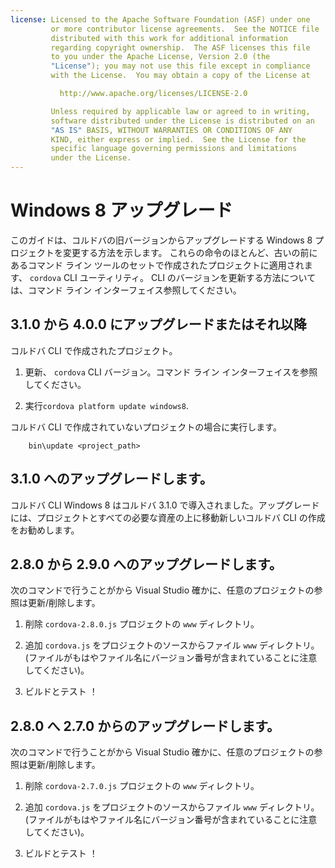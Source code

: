 ```yaml
---
license: Licensed to the Apache Software Foundation (ASF) under one
         or more contributor license agreements.  See the NOTICE file
         distributed with this work for additional information
         regarding copyright ownership.  The ASF licenses this file
         to you under the Apache License, Version 2.0 (the
         "License"); you may not use this file except in compliance
         with the License.  You may obtain a copy of the License at

           http://www.apache.org/licenses/LICENSE-2.0

         Unless required by applicable law or agreed to in writing,
         software distributed under the License is distributed on an
         "AS IS" BASIS, WITHOUT WARRANTIES OR CONDITIONS OF ANY
         KIND, either express or implied.  See the License for the
         specific language governing permissions and limitations
         under the License.
---
```


# Windows 8 アップグレード

このガイドは、コルドバの旧バージョンからアップグレードする Windows 8 プロジェクトを変更する方法を示します。 これらの命令のほとんど、古いの前にあるコマンド ライン ツールのセットで作成されたプロジェクトに適用されます、 `cordova` CLI ユーティリティ。 CLI のバージョンを更新する方法については、コマンド ライン インターフェイス参照してください。

## 3.1.0 から 4.0.0 にアップグレードまたはそれ以降

コルドバ CLI で作成されたプロジェクト。

1.  更新、 `cordova` CLI バージョン。コマンド ライン インターフェイスを参照してください。

2.  実行`cordova platform update windows8`.

コルドバ CLI で作成されていないプロジェクトの場合に実行します。

        bin\update <project_path>
    

## 3.1.0 へのアップグレードします。

コルドバ CLI Windows 8 はコルドバ 3.1.0 で導入されました。アップグレードには、プロジェクトとすべての必要な資産の上に移動新しいコルドバ CLI の作成をお勧めします。

## 2.8.0 から 2.9.0 へのアップグレードします。

次のコマンドで行うことがから Visual Studio 確かに、任意のプロジェクトの参照は更新/削除します。

1.  削除 `cordova-2.8.0.js` プロジェクトの `www` ディレクトリ。

2.  追加 `cordova.js` をプロジェクトのソースからファイル `www` ディレクトリ。(ファイルがもはやファイル名にバージョン番号が含まれていることに注意してください)。

3.  ビルドとテスト ！

## 2.8.0 へ 2.7.0 からのアップグレードします。

次のコマンドで行うことがから Visual Studio 確かに、任意のプロジェクトの参照は更新/削除します。

1.  削除 `cordova-2.7.0.js` プロジェクトの `www` ディレクトリ。

2.  追加 `cordova.js` をプロジェクトのソースからファイル `www` ディレクトリ。(ファイルがもはやファイル名にバージョン番号が含まれていることに注意してください)。

3.  ビルドとテスト ！